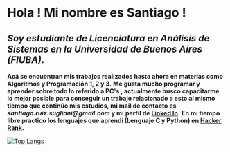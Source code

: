 # **Hola ! Mi nombre es Santiago !**
##  *Soy estudiante de Licenciatura en Análisis de Sistemas  en la Universidad de Buenos Aires (FIUBA).*
**Acá se encuentran mis trabajos realizados hasta ahora en materias como Algoritmos y Programación 1, 2 y 3.**
**Me gusta mucho programar y aprender sobre todo lo referido a PC's , actualmente busco capacitarme lo mejor posible**
**para conseguir un trabajo relacionado a esto al mismo tiempo que continúo mis estudios, mi mail de contacto es _santiago.ruiz.sugliani@gmail.com_ y mi**
**perfil de [Linked In](https://www.linkedin.com/in/santiago-nahuel-ruiz-sugliani-a2bb441b8/).**
**En mi tiempo libre practico los lenguajes que aprendí (Lenguaje C y Python) en [Hacker Rank](https://www.hackerrank.com/sruizs).**



[![Top Langs](https://github-readme-stats.vercel.app/api/top-langs/?username=ruizsugliani&langs_count=6&theme=midnight-purple&layout=compact&layout=compact)](https://github.com/ruizsugliani/github-readme-stats)

<!---
ruizsugliani/ruizsugliani is a ✨ special ✨ repository because its `README.md` (this file) appears on your GitHub profile.
You can click the Preview link to take a look at your changes.
--->
